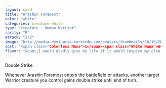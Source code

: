 ```yaml
---
layout: card
title: "Arashin Foremost"
color: "white"
categories: creature white
type: "Creature - Human Warrior"
rarity: "R"
attack: "2/2"
image: "http://media-dominaria.cursecdn.com/avatars/thumbnails/68/15/200/283/635611541802723450.jpeg"
cost: "<span class="Colorless Mana">1</span><span class="White Mana">W</span><span class="White Mana">W</span>"
flavor: "&quot;I would gladly give my life if it would inspire my clan to victory.&quot;"
---
```


Double Strike

Whenever Arashin Foremost enters the battlefield or attacks, another target Warrior creature you control gains double strike until end of turn.
